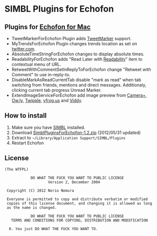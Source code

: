 SIMBL Plugins for Echofon
====================================
Plugins for [Echofon for Mac](http://www.echofon.com/twitter/mac)
------- 
- TweetMarkerForEchofon Plugin
adds [TweetMarker](http://tweetmarker.net/) support.
- MyTrendsForEchofon Plugin changes trends location as set on [twitter.com](https://twitter.com).
- AbsoluteTimeStringForEchofon changes to display absolute times.
- ReadabilityForEchofon adds "Read Later with [Readability](http://www.readability.com)" item to contextual menu of URL.
- RetweetWithCommentSetInReplyToForEchofon change "Retweet with Comment" to use in-reply-to.
- DisableMarkAsReadCurrentTab disable "mark as read" when tab switching from friends, mentions and direct messages. Additionaly, clicking current tab progress Unread Marker.
- ExtendImageServiceForEchofon add image preview from [Camera+](http://api.camerapl.us/), [Ow.ly](http://ow.ly/), [Twipple](http://p.twipple.jp/), [yfrog.us](http://yfrog.us/) and [Viddy](http://viddy.com/).

How to install
--------------
1. Make sure you have [SIMBL](http://www.culater.net/software/SIMBL/SIMBL.php) installed.
2. Download [SimblPluginsForEchofon-1.2.zip](http://github.com/downloads/norio-nomura/SimblPluginsForEchofon/SimblPluginsForEchofon-1.2.zip) (2012/05/31 updated)
3. Extract to `~/Library/Application Support/SIMBL/Plugins`
4. Restart Echofon

License
-------
	(The WTFPL)
	
	            DO WHAT THE FUCK YOU WANT TO PUBLIC LICENSE
	                    Version 2, December 2004
	
	 Copyright (C) 2012 Norio Nomura
	
	 Everyone is permitted to copy and distribute verbatim or modified
	 copies of this license document, and changing it is allowed as long
	 as the name is changed.
	
	            DO WHAT THE FUCK YOU WANT TO PUBLIC LICENSE
	   TERMS AND CONDITIONS FOR COPYING, DISTRIBUTION AND MODIFICATION
	
	  0. You just DO WHAT THE FUCK YOU WANT TO.
